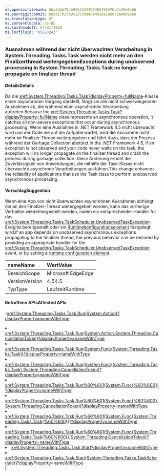 ```yaml
---
ms.openlocfilehash: 5ba2ddb76ab946339449246840667ba4a48e9c66
ms.sourcegitcommit: e02d17b2cf9c1258dadda4810a5e6072a0089aee
ms.translationtype: HT
ms.contentlocale: de-DE
ms.lasthandoff: 07/01/2020
ms.locfileid: "85620243"
---
```

### <a name="exceptions-during-unobserved-processing-in-systemthreadingtaskstask-no-longer-propagate-on-finalizer-thread"></a><span data-ttu-id="0c26a-101">Ausnahmen während der nicht überwachten Verarbeitung in System.Threading.Tasks.Task werden nicht mehr an den Finalizerthread weitergegeben</span><span class="sxs-lookup"><span data-stu-id="0c26a-101">Exceptions during unobserved processing in System.Threading.Tasks.Task no longer propagate on finalizer thread</span></span>

#### <a name="details"></a><span data-ttu-id="0c26a-102">Details</span><span class="sxs-lookup"><span data-stu-id="0c26a-102">Details</span></span>

<span data-ttu-id="0c26a-103">Da die <xref:System.Threading.Tasks.Task?displayProperty=fullName>-Klasse einen asynchronen Vorgang darstellt, fängt sie alle nicht schwerwiegenden Ausnahmen ab, die während einer asynchronen Verarbeitung auftreten.</span><span class="sxs-lookup"><span data-stu-id="0c26a-103">Because the <xref:System.Threading.Tasks.Task?displayProperty=fullName> class represents an asynchronous operation, it catches all non-severe exceptions that occur during asynchronous processing.</span></span> <span data-ttu-id="0c26a-104">Wenn eine Ausnahme in .NET Framework 4.5 nicht überwacht wird und der Code nie auf die Aufgabe wartet, wird die Ausnahme nicht mehr im Finalizer-Thread weitergegeben und führt dazu, dass der Prozess während der Garbage Collection abstürzt.</span><span class="sxs-lookup"><span data-stu-id="0c26a-104">In the .NET Framework 4.5, if an exception is not observed and your code never waits on the task, the exception will no longer propagate on the finalizer thread and crash the process during garbage collection.</span></span> <span data-ttu-id="0c26a-105">Diese Änderung erhöht die Zuverlässigkeit von Anwendungen, die mithilfe der Task-Klasse nicht überwachte asynchrone Verarbeitungen ausführen.</span><span class="sxs-lookup"><span data-stu-id="0c26a-105">This change enhances the reliability of applications that use the Task class to perform unobserved asynchronous processing.</span></span>

#### <a name="suggestion"></a><span data-ttu-id="0c26a-106">Vorschlag</span><span class="sxs-lookup"><span data-stu-id="0c26a-106">Suggestion</span></span>

<span data-ttu-id="0c26a-107">Wenn eine App von nicht überwachten asynchronen Ausnahmen abhängt, die an den Finalizer-Thread weitergegeben werden, kann das vorherige Verhalten wiederhergestellt werden, indem ein entsprechender Handler für das <xref:System.Threading.Tasks.TaskScheduler.UnobservedTaskException>-Ereignis bereitgestellt oder ein [Runtimekonfigurationselement](~/docs/framework/configure-apps/file-schema/runtime/throwunobservedtaskexceptions-element.md) festgelegt wird.</span><span class="sxs-lookup"><span data-stu-id="0c26a-107">If an app depends on unobserved asynchronous exceptions propagating to the finalizer thread, the previous behavior can be restored by providing an appropriate handler for the <xref:System.Threading.Tasks.TaskScheduler.UnobservedTaskException> event, or by setting a [runtime configuration element](~/docs/framework/configure-apps/file-schema/runtime/throwunobservedtaskexceptions-element.md).</span></span>

| <span data-ttu-id="0c26a-108">name</span><span class="sxs-lookup"><span data-stu-id="0c26a-108">Name</span></span>    | <span data-ttu-id="0c26a-109">Wert</span><span class="sxs-lookup"><span data-stu-id="0c26a-109">Value</span></span>       |
|:--------|:------------|
| <span data-ttu-id="0c26a-110">Bereich</span><span class="sxs-lookup"><span data-stu-id="0c26a-110">Scope</span></span>   |<span data-ttu-id="0c26a-111">Microsoft Edge</span><span class="sxs-lookup"><span data-stu-id="0c26a-111">Edge</span></span>|
|<span data-ttu-id="0c26a-112">Version</span><span class="sxs-lookup"><span data-stu-id="0c26a-112">Version</span></span>|<span data-ttu-id="0c26a-113">4.5</span><span class="sxs-lookup"><span data-stu-id="0c26a-113">4.5</span></span>|
|<span data-ttu-id="0c26a-114">Typ</span><span class="sxs-lookup"><span data-stu-id="0c26a-114">Type</span></span>|<span data-ttu-id="0c26a-115">Laufzeit</span><span class="sxs-lookup"><span data-stu-id="0c26a-115">Runtime</span></span>

#### <a name="affected-apis"></a><span data-ttu-id="0c26a-116">Betroffene APIs</span><span class="sxs-lookup"><span data-stu-id="0c26a-116">Affected APIs</span></span>

-<xref:System.Threading.Tasks.Task.Run(System.Action)?displayProperty=nameWithType></li><li><xref:System.Threading.Tasks.Task.Run(System.Action,System.Threading.CancellationToken)?displayProperty=nameWithType></li><li><xref:System.Threading.Tasks.Task.Run(System.Func{System.Threading.Tasks.Task})?displayProperty=nameWithType></li><li><xref:System.Threading.Tasks.Task.Run(System.Func{System.Threading.Tasks.Task},System.Threading.CancellationToken)?displayProperty=nameWithType></li><li><xref:System.Threading.Tasks.Task.Run%60%601(System.Func{%60%600})?displayProperty=nameWithType></li><li><xref:System.Threading.Tasks.Task.Run%60%601(System.Func{%60%600},System.Threading.CancellationToken)?displayProperty=nameWithType></li><li><xref:System.Threading.Tasks.Task.Run%60%601(System.Func{System.Threading.Tasks.Task{%60%600}})?displayProperty=nameWithType></li><li><xref:System.Threading.Tasks.Task.Run%60%601(System.Func{System.Threading.Tasks.Task{%60%600}},System.Threading.CancellationToken)?displayProperty=nameWithType></li><li><xref:System.Threading.Tasks.Task.Start?displayProperty=nameWithType></li><li><xref:System.Threading.Tasks.Task.Start(System.Threading.Tasks.TaskScheduler)?displayProperty=nameWithType></li></ul>|
